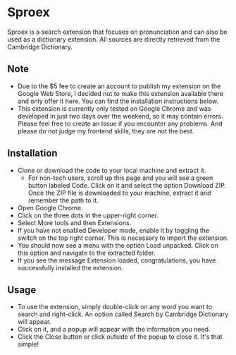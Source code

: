 # Sproex

Sproex is a search extension that focuses on pronunciation and can also be used as a dictionary extension. All sources are directly retrieved from the Cambridge Dictionary.

## Note

- Due to the $5 fee to create an account to publish my extension on the Google Web Store, I decided not to make this extension available there and only offer it here. You can find the installation instructions below.
- This extension is currently only tested on Google Chrome and was developed in just two days over the weekend, so it may contain errors. Please feel free to create an Issue if you encounter any problems. And please do not judge my frontend skills, they are not the best.

## Installation

- Clone or download the code to your local machine and extract it.
  - For non-tech users, scroll up this page and you will see a green button labeled Code. Click on it and select the option Download ZIP. Once the ZIP file is downloaded to your machine, extract it and remember the path to it.
- Open Google Chrome.
- Click on the three dots in the upper-right corner.
- Select More tools and then Extensions.
- If you have not enabled Developer mode, enable it by toggling the switch on the top right corner. This is necessary to import the extension.
- You should now see a menu with the option Load unpacked. Click on this option and navigate to the extracted folder.
- If you see the message Extension loaded, congratulations, you have successfully installed the extension.

## Usage

- To use the extension, simply double-click on any word you want to search and right-click. An option called Search by Cambridge Dictionary will appear.
- Click on it, and a popup will appear with the information you need.
- Click the Close button or click outside of the popup to close it. It's that simple!
